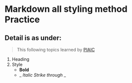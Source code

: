 # Markdown all styling method Practice 
## Detail is as under:

> This following topics learned by [PIAIC](https://www.piaic.org/)

1. Heading
2. Style
    - **Bold**
    - _ _Italic Strike through_ _
